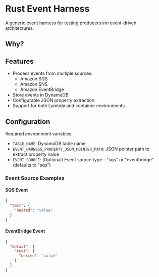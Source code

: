 # Rust Event Harness

A generic event harness for testing producers inn event-driven architectures.

## Why?

## Features

- Process events from multiple sources:
  - Amazon SQS
  - Amazon SNS
  - Amazon EventBridge
- Store events in DynamoDB
- Configurable JSON property extraction
- Support for both Lambda and container environments

## Configuration

Required environment variables:

- `TABLE_NAME`: DynamoDB table name
- `EVENT_HARNESS_PROPERTY_JSON_POINTER_PATH`: JSON pointer path to extract property value
- `EVENT_SOURCE`: (Optional) Event source type - "sqs" or "eventbridge" (defaults to "sqs")

### Event Source Examples

#### SQS Event
```json
{
  "test": {
    "nested": "value"
  }
}
```

#### EventBridge Event
```json
{
  "detail": {
    "test": {
      "nested": "value"
    }
  }
}
```